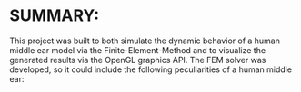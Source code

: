 # SUMMARY:
This project was built to both simulate the dynamic behavior of a human middle ear model via the Finite-Element-Method and to visualize the generated results via the OpenGL graphics API. 
The FEM solver was developed, so it could include the following peculiarities of a human middle ear:
